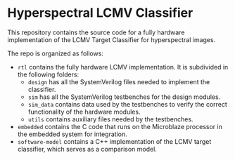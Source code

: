# Hyperspectral LCMV Classifier

This repository contains the source code for a fully hardware implementation of the LCMV Target Classifier for hyperspectral images.

The repo is organized as follows:

- `rtl` contains the fully hardware LCMV implementation. It is subdivided in the following folders:
	- `design` has all the SystemVerilog files needed to implement the classifier.
	- `sim` has all the SystemVerilog testbenches for the design modules.
	- `sim_data` contains data used by the testbenches to verify the correct functionality of the hardware modules.
	- `utils` contains auxiliary files needed by the testbenches.
- `embedded` contains the C code that runs on the Microblaze processor in the embedded system for integration.
- `software-model` contains a C++ implementation of the LCMV target classifier, which serves as a comparison model.